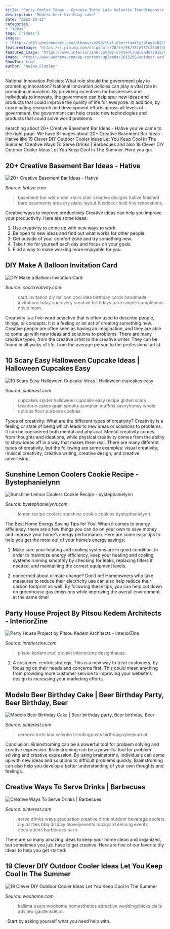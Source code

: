 ```yaml
---
title: "Party Cooler Ideas ~ Cerveza Torte Lata Valentín Trendingposts Birthdayjayleejournal"
description: "Modelo beer birthday cake"
date: "2022-10-22"
categories:
- "ideas"
tags: ["ideas"]
images:
- "http://i693.photobucket.com/albums/vv298/theliebertfamily/blog4/DSCN1104.jpg"
featuredImage: "https://i.pinimg.com/originals/78/fe/98/78fe987c2440fdb380224408cbac8b8d.jpg"
featured_image: "https://www.interiorzine.com/wp-content/uploads/2015/02/party-house-pool-area.jpg"
image: "https://www.woohome.com/wp-content/uploads/2015/06/outdoor-cooler-ideas-woohome-11.jpg"
ShowToc: true
author: "Anika Flatley"
---
```



National Innovation Policies: What role should the government play in promoting innovation?
National innovation policies can play a vital role in promoting innovation. By providing incentives for businesses and individuals to innovate, the government can help spur new ideas and products that could improve the quality of life for everyone. In addition, by coordinating research and development efforts across all levels of government, the government can help create new technologies and products that could solve world problems.

	

		
searching about 20+ Creative Basement Bar Ideas - Hative you've came to the right page. We have 8 Images about 20+ Creative Basement Bar Ideas - Hative like 19 Clever DIY Outdoor Cooler Ideas Let You Keep Cool In The Summer, Creative Ways To Serve Drinks | Barbecues and also 19 Clever DIY Outdoor Cooler Ideas Let You Keep Cool In The Summer. Here you go:
		
    
## 20+ Creative Basement Bar Ideas - Hative

<img loading=lazy src="https://hative.com/wp-content/uploads/2014/05/basement-bar-ideas/2-small-under-stair-wet-bar.jpg" onerror="this.onerror=null;this.src='https://tse2.mm.bing.net/th?id=OIP.ZcuxemJXztmIPJZ1R7nFdQHaFj&amp;pid=15.1';" alt="20+ Creative Basement Bar Ideas - Hative">

_Source: hative.com_

>basement bar wet under stairs stair creative designs hative finished bars basements area dry plans layout fluxdecor built tiny renovations. 

	

Creative ways to improve productivity
Creative ideas can help you improve your productivity. Here are some ideas: 
1. Use creativity to come up with new ways to work.
2. Be open to new ideas and find out what works for other people. 
3. Get outside of your comfort zone and try something new. 
4. Take time for yourself each day and focus on your goals. 
5. Find a way to make working more enjoyable for you.

    
## DIY Make A Balloon Invitation Card

<img loading=lazy src="http://coolcreativity.com/wp-content/uploads/2014/06/Balloon-Invitation-Card.jpg" onerror="this.onerror=null;this.src='https://tse1.mm.bing.net/th?id=OIP.iNHxAwD8uoxLoLsVT9ezpgHaFS&amp;pid=15.1';" alt="DIY Make a Balloon Invitation Card">

_Source: coolcreativity.com_

>card invitation diy balloon cool idea birthday cards handmade invitations bday such very creative birthdays para simple cumpleanos novio mom. 

	

Creativity is a five-word adjective that is often used to describe people, things, or concepts. It is a feeling or an act of creating something new. Creative people are often seen as having an imagination, and they are able to come up with new ideas and solutions to problems. There are many creative types, from the creative artist to the creative writer. They can be found in all walks of life, from the average person to the professional artist.

    
## 10 Scary Easy Halloween Cupcake Ideas | Halloween Cupcakes Easy

<img loading=lazy src="https://i.pinimg.com/originals/78/fe/98/78fe987c2440fdb380224408cbac8b8d.jpg" onerror="this.onerror=null;this.src='https://tse3.mm.bing.net/th?id=OIP.LOxZ9gafTB-QPP9tAhO8gQHaLf&amp;pid=15.1';" alt="10 Scary Easy Halloween Cupcake Ideas | Halloween cupcakes easy">

_Source: pinterest.com_

>cupcakes spider halloween cupcake easy recipe gluten scary texanerin cakes grain spooky pumpkin muffins savvyhoney whole options flour purpose cookies. 

	

Types of creativity: What are the different types of creativity?
Creativity is a feeling or state of being which leads to new ideas or solutions to problems. It can be considered both mental and physical. Mental creativity comes from thoughts and ideations, while physical creativity comes from the ability to show ideas off in a way that makes them real. There are many different types of creativity, but the following are some examples: visual creativity, musical creativity, creative writing, creative design, and creative advertising.

    
## Sunshine Lemon Coolers Cookie Recipe - Bystephanielynn

<img loading=lazy src="http://i693.photobucket.com/albums/vv298/theliebertfamily/blog4/DSCN1104.jpg" onerror="this.onerror=null;this.src='https://tse1.mm.bing.net/th?id=OIP.0aWgHfU0TZrAgM1XIAlnTQAAAA&amp;pid=15.1';" alt="Sunshine Lemon Coolers Cookie Recipe - bystephanielynn">

_Source: bystephanielynn.com_

>lemon recipe coolers sunshine cookie cookies bystephanielynn. 

	

The Best Home Energy Saving Tips for You!
When it comes to energy efficiency, there are a few things you can do on your own to save money and improve your home’s energy performance. Here are some easy tips to help you get the most out of your home’s energy savings:
1. Make sure your heating and cooling systems are in good condition. In order to maximize energy efficiency, keep your heating and cooling systems running smoothly by checking for leaks, replacing filters if needed, and maintaining the correct equipment levels.

2. concerned about climate change? Don’t be! Homeowners who take measures to reduce their electricity use can also help reduce their carbon footprint as well. By following these tips, you can help cut down on greenhouse gas emissions while improving the overall environment at the same time!

    
## Party House Project By Pitsou Kedem Architects - InteriorZine

<img loading=lazy src="https://www.interiorzine.com/wp-content/uploads/2015/02/party-house-pool-area.jpg" onerror="this.onerror=null;this.src='https://tse3.mm.bing.net/th?id=OIP.BJL83b1dA66lxUY58_ZPbAHaF7&amp;pid=15.1';" alt="Party House Project by Pitsou Kedem Architects - InteriorZine">

_Source: interiorzine.com_

>pitsou kedem pool projekt interiorzine designhause. 

	

1. A customer-centric strategy. This is a new way to treat customers, by focusing on their needs and concerns first. This could mean anything from providing more customer service to improving your website's design to increasing your marketing efforts.

    
## Modelo Beer Birthday Cake | Beer Birthday Party, Beer Birthday, Beer

<img loading=lazy src="https://i.pinimg.com/736x/79/5e/75/795e758c0fd044a287d9247841f7008e.jpg" onerror="this.onerror=null;this.src='https://tse4.mm.bing.net/th?id=OIP.hp1rlhCmr4THKzXnBPBNSQHaJ3&amp;pid=15.1';" alt="Modelo Beer Birthday Cake | Beer birthday party, Beer birthday, Beer">

_Source: pinterest.com_

>cerveza torte lata valentín trendingposts birthdayjayleejournal. 

	

Conclusion: Brainstroming can be a powerful tool for problem solving and creative expression.
Brainstroming can be a powerful tool for problem solving and creative expression. By using brainstorms, individuals can come up with new ideas and solutions to difficult problems quickly. Brainstroming can also help you develop a better understanding of your own thoughts and feelings.

    
## Creative Ways To Serve Drinks | Barbecues

<img loading=lazy src="https://s-media-cache-ak0.pinimg.com/736x/48/ae/6e/48ae6edfd64909920b5f8dcb38f4bd76--graduation--graduation-parties.jpg" onerror="this.onerror=null;this.src='https://tse2.mm.bing.net/th?id=OIP.POzVNrs0pSrJsfBxcDVs8QHaKl&amp;pid=15.1';" alt="Creative Ways To Serve Drinks | Barbecues">

_Source: pinterest.com_

>serve drinks ways graduation creative drink outdoor beverage coolers diy parties bbq display blovelyevents backyard serving events decorations barbecues barn. 

	

There are so many amazing ideas to keep your home clean and organized, but sometimes you just have to get creative. Here are five of our favorite diy ideas to help you get started: 

    
## 19 Clever DIY Outdoor Cooler Ideas Let You Keep Cool In The Summer

<img loading=lazy src="https://www.woohome.com/wp-content/uploads/2015/06/outdoor-cooler-ideas-woohome-11.jpg" onerror="this.onerror=null;this.src='https://tse3.mm.bing.net/th?id=OIP.Owb1Waj6psSi3wt3XrFlVQHaLH&amp;pid=15.1';" alt="19 Clever DIY Outdoor Cooler Ideas Let You Keep Cool In The Summer">

_Source: woohome.com_

>kallima beers woohome homesthetics attractive weddingchicks cialis ads jew gardensdeco. 

	

-Start by asking yourself what you need help with.


